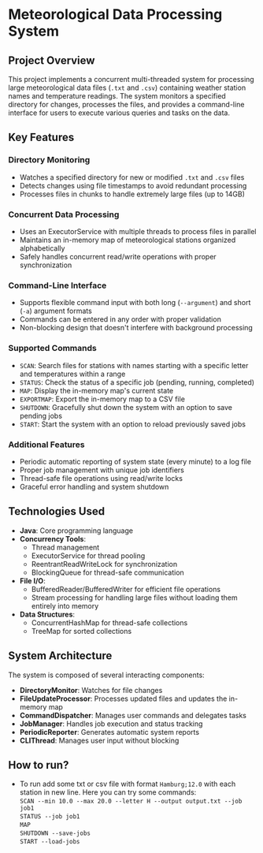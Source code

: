 # Meteorological Data Processing System

## Project Overview
This project implements a concurrent multi-threaded system for processing large meteorological data files (`.txt` and `.csv`) containing weather station names and temperature readings. The system monitors a specified directory for changes, processes the files, and provides a command-line interface for users to execute various queries and tasks on the data.

## Key Features

### Directory Monitoring
- Watches a specified directory for new or modified `.txt` and `.csv` files
- Detects changes using file timestamps to avoid redundant processing
- Processes files in chunks to handle extremely large files (up to 14GB)

### Concurrent Data Processing
- Uses an ExecutorService with multiple threads to process files in parallel
- Maintains an in-memory map of meteorological stations organized alphabetically
- Safely handles concurrent read/write operations with proper synchronization

### Command-Line Interface
- Supports flexible command input with both long (`--argument`) and short (`-a`) argument formats
- Commands can be entered in any order with proper validation
- Non-blocking design that doesn't interfere with background processing

### Supported Commands
- `SCAN`: Search files for stations with names starting with a specific letter and temperatures within a range
- `STATUS`: Check the status of a specific job (pending, running, completed)
- `MAP`: Display the in-memory map's current state
- `EXPORTMAP`: Export the in-memory map to a CSV file
- `SHUTDOWN`: Gracefully shut down the system with an option to save pending jobs
- `START`: Start the system with an option to reload previously saved jobs

### Additional Features
- Periodic automatic reporting of system state (every minute) to a log file
- Proper job management with unique job identifiers
- Thread-safe file operations using read/write locks
- Graceful error handling and system shutdown

## Technologies Used

- **Java**: Core programming language
- **Concurrency Tools**:
  - Thread management
  - ExecutorService for thread pooling
  - ReentrantReadWriteLock for synchronization
  - BlockingQueue for thread-safe communication
- **File I/O**:
  - BufferedReader/BufferedWriter for efficient file operations
  - Stream processing for handling large files without loading them entirely into memory
- **Data Structures**:
  - ConcurrentHashMap for thread-safe collections
  - TreeMap for sorted collections

## System Architecture

The system is composed of several interacting components:
- **DirectoryMonitor**: Watches for file changes
- **FileUpdateProcessor**: Processes updated files and updates the in-memory map
- **CommandDispatcher**: Manages user commands and delegates tasks
- **JobManager**: Handles job execution and status tracking
- **PeriodicReporter**: Generates automatic system reports
- **CLIThread**: Manages user input without blocking


## How to run?
- To run add some txt or csv file with format `Hamburg;12.0` with each station in new line. Here you can try some commands:<br/>
`SCAN --min 10.0 --max 20.0 --letter H --output output.txt --job job1`<br/>
`STATUS --job job1`<br/>
`MAP`<br/>
`SHUTDOWN --save-jobs`<br/>
`START --load-jobs`<br/>
